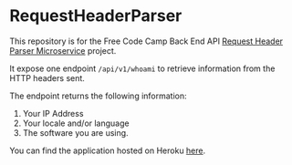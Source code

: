 # RequestHeaderParser

This repository is for the Free Code Camp Back End API [Request Header Parser Microservice](https://www.freecodecamp.com/challenges/request-header-parser-microservice) project.

It expose one endpoint ```/api/v1/whoami``` to retrieve information from the HTTP headers sent.

The endpoint returns the following information:

   1. Your IP Address
   2. Your locale and/or language
   3. The software you are using.
    

You can find the application hosted on Heroku [here](https://bexis-request-header-parser.herokuapp.com/).